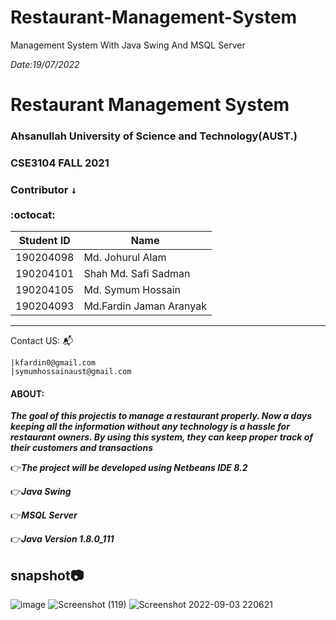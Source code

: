 # Restaurant-Management-System
Management System With Java Swing And MSQL Server

*Date:19/07/2022*
# Restaurant Management System
### Ahsanullah University of Science and Technology(AUST.)
### CSE3104 FALL 2021
### Contributor <kbd>↓</kbd><br/><br/>:octocat:

Student ID              |  Name
----------------------- | -------------
190204098               |  Md. Johurul Alam
190204101               |  Shah Md. Safi Sadman
190204105               |  Md. Symum Hossain
190204093               |  Md.Fardin Jaman Aranyak
----------------------------------------
Contact US: :mailbox_with_mail:

    |kfardin0@gmail.com
    |symumhossainaust@gmail.com
    


#### ABOUT: <br/>

***The goal of this projectis to manage a restaurant properly.
Now a days keeping all the information without any technology is a hassle for
restaurant owners. By using this system, they can keep proper track of their
customers and transactions***

:point_right:***The project will be developed using Netbeans IDE 8.2<br/>***

:point_right:***Java Swing <br/>***

:point_right:***MSQL Server <br/>***

:point_right:***Java Version 1.8.0_111 <br/>***

## snapshot:camera:
![image](https://user-images.githubusercontent.com/64925270/178103232-933414c0-882e-4c9e-a775-f46ef83c76b8.png)
![Screenshot (119)](https://user-images.githubusercontent.com/64925270/188278496-875a02cd-dead-46e5-8384-b2a4d023b1cc.png)
![Screenshot 2022-09-03 220621](https://user-images.githubusercontent.com/64925270/188278917-95fd05a3-57c2-48be-a672-a22fea5f616b.png)


